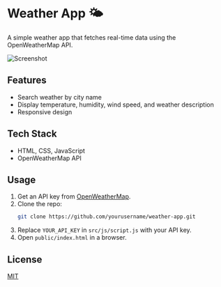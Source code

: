 # Weather App 🌤️

A simple weather app that fetches real-time data using the OpenWeatherMap API.

![Screenshot](public/assets/screenshot.png)

## Features
- Search weather by city name
- Display temperature, humidity, wind speed, and weather description
- Responsive design

## Tech Stack
- HTML, CSS, JavaScript
- OpenWeatherMap API

## Usage
1. Get an API key from [OpenWeatherMap](https://openweathermap.org/api).
2. Clone the repo:
   ```bash
   git clone https://github.com/yourusername/weather-app.git
   ```
3. Replace `YOUR_API_KEY` in `src/js/script.js` with your API key.
4. Open `public/index.html` in a browser.

## License
[MIT](LICENSE)